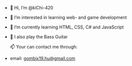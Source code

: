 - 👋 Hi, I’m @kiChi-420
- 👀 I’m interested in learning web- and game development
- 🌱 I’m currently learning HTML, CSS, C# and JavaScript
- 🎸 I also play the Bass Guitar


  📫 Your can contact me through:
- email: gombix19.hu@gmail.com

<!---
kiChi-420/kiChi-420 is a ✨ special ✨ repository because its `README.md` (this file) appears on your GitHub profile.
You can click the Preview link to take a look at your changes.
- 💞️ I’m looking to collaborate on ...
--->

